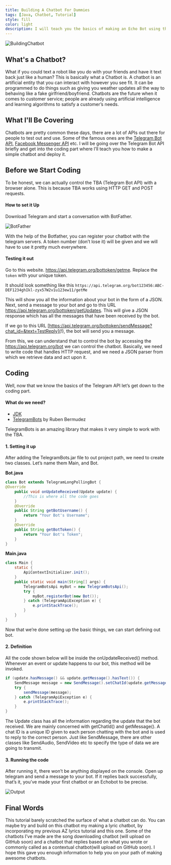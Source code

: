 ```yaml
---
title: Building A Chatbot For Dummies
tags: [Java, Chatbot, Tutorial]
style: fill
color: light
description: I will teach you the basics of making an Echo Bot using the famous Telegram Bot API in Java.
---
```


![BuildingChatbot]({{site.baseurl}}/images/building-chatbot/feature.jpg)

## What's a Chatbot?

What if you could text a robot like you do with your friends and have it text back just like a human? This is basically what a Chatbot is. A chatbot is an artificial entity that you can interact with however you see fit. It can be programmed to do things such as giving you weather updates all the way to behaving like a fake girlfriend/boyfriend. Chatbots are the future when it comes to customer service; people are already using artificial intelligence and learning algorithms to satisfy a customer’s needs.

## What I'll Be Covering

Chatbots are pretty common these days, there are a lot of APIs out there for people to test out and use. Some of the famous ones are the [Telegram Bot API](https://core.telegram.org/), [Facebook Messenger API](https://developers.facebook.com/docs/messenger-platform/guides/) etc. I will be going over the Telegram Bot API briefly and get into the coding part where I’ll teach you how to make a simple chatbot and deploy it.

## Before we Start Coding

To be honest, we can actually control the TBA (Telegram Bot API) with a browser alone. This is because TBA works using HTTP GET and POST requests.

#### How to set it Up

Download Telegram and start a conversation with BotFather.

![BotFather]({{site.baseurl}}/images/building-chatbot/thebotfather.png)

With the help of the Botfather, you can register your chatbot with the telegram servers. A token number (don’t lose it) will be given and we will have to use it pretty much everywhere.

#### Testing it out

Go to this website.  https://api.telegram.org/bottoken/getme. Replace the `token` with your unique token.

It should look something like this
`https://api.telegram.org/bot123456:ABC-DEF1234ghIkl-zyx57W2v1u123ew11/getMe`

This will show you all the information about your bot in the form of a JSON. Next, send a message to your bot and go to this URL https://api.telegram.org/bottoken/getUpdates. This will give a JSON response which has all the messages that have been received by the bot.

If we go to this URL [https://api.telegram.org/bottoken/sendMessage?chat_id=&text=TestReply](!), the bot will send you a message.

From this, we can understand that to control the bot by accessing the https://api.telegram.org/bot we can control the chatbot. Basically, we need to write code that handles HTTP request, and we need a JSON parser from which we retrieve data and act upon it.

## Coding

Well, now that we know the basics of the Telegram API let’s get down to the coding part.

#### What do we need?

- [JDK](http://www.oracle.com/technetwork/java/javase/downloads/index.html)
- [TelegramBots](https://github.com/rubenlagus/TelegramBots/releases) by Ruben Bermudez

TelegramBots is an amazing library that makes it very simple to work with the TBA.

#### 1. Setting it up

After adding the TelegramBots.jar file to out project path, we need to create two classes. Let’s name them Main, and Bot.

**Bot.java**
```java
class Bot extends TelegramLongPollingBot {
@Override
    public void onUpdateReceived(Update update) {
        //This is where all the code goes
    }
    @Override
    public String getBotUsername() {
        return "Your Bot's Username";
    }
    @Override
    public String getBotToken() {
        return "Your Bot's Token";
    }
}
```

**Main.java**
```java
class Main {
    static {
        ApiContextInitializer.init();
    }
    public static void main(String[] args) {
        TelegramBotsApi myBot = new TelegramBotsApi();
        try {
            myBot.registerBot(new Bot());
        } catch (TelegramApiException e) {
            e.printStackTrace();
        }
    }
}
```

Now that we’re done setting up the basic things, we can start defining out bot.

#### 2. Definition

All the code shown below will be inside the onUpdateReceived() method. Whenever an event or update happens to our bot, this method will be invoked.

```java
if (update.hasMessage() && update.getMessage().hasText()) {
    SendMessage message = new SendMessage().setChatId(update.getMessage().getChatId()).setText(update.getMessage().getText());
    try {
        sendMessage(message);
    } catch (TelegramApiException e) {
        e.printStackTrace();
    }
}
```

The Update class has all the information regarding the update that the bot received. We are mainly concerned with getChatId() and getMessage(). A chat ID is a unique ID given to each person chatting with the bot and is used to reply to the correct person. Just like SendMessage, there are other classes like SendAudio, SendVideo etc to specify the type of data we are going to transmit.

#### 3. Running the code

After running it, there won’t be anything displayed on the console. Open up telegram and send a message to your bot. If it replies back successfully, that’s it, you’ve made your first chatbot or an Echobot to be precise.

![Output]({{site.baseurl}}/images/building-chatbot/chatbotsForDummiesOutput.png)

## Final Words

This tutorial barely scratched the surface of what a chatbot can do. You can maybe try and build on this chatbot my making a lyric chatbot, by incorporating my previous AZ lyrics tutorial and this one. Some of the chatbots I’ve made are the song downloading chatbot (will upload on GitHub soon) and a chatbot that replies based on what you wrote or commonly called as a contextual chatbot(will upload on GitHub soon). I hope this gave you enough information to help you on your path of making awesome chatbots.
